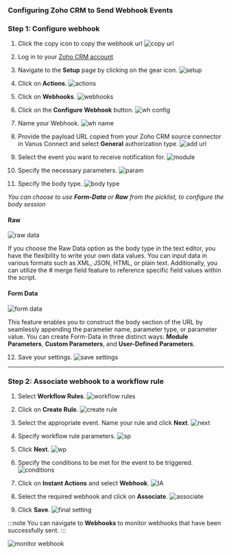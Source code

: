 ### Configuring Zoho CRM to Send Webhook Events 

### Step 1: Configure webhook

1. Click the copy icon to copy the webhook url
![copy url](images/copy-webhook.png)

2. Log in to your [Zoho CRM account](https://crm.zoho.com/crm/org813836165/tab/Home/begin)

3. Navigate to the **Setup** page by clicking on the gear icon.
![setup](images/settings.png)

4. Click on **Actions**.
![actions](images/actions.png)

5. Click on **Webhooks**.
![webhooks](images/webhooks.png)

6. Click on the **Configure Webhook** button.
![wh config](images/configure-webhook.png)

7. Name your Webhook.
![wh name](images/name-webhook.png)

8. Provide the payload URL copied from your Zoho CRM source connector in Vanus Connect and select **General** authorization type.
![add url](images/add-url.png)

9. Select the event you want to receive notification for.
![module](images/choose-module.png)

10. Specify the necessary parameters.
![param](images/add-parameter.png)

11. Specify the body type.
![body type](images/body-type.png)

*You can choose to use **Form-Data** or **Raw** from the picklist, to configure the body session*

#### Raw

![raw data](images/raw-data-option.png)

If you choose the Raw Data option as the body type in the text editor, you have the flexibility to write your own data values. You can input data in various formats such as XML, JSON, HTML, or plain text. Additionally, you can utilize the # merge field feature to reference specific field values within the script.

#### Form Data

![form data](images/form-data-option.png)

This feature enables you to construct the body section of the URL by seamlessly appending the parameter name, parameter type, or parameter value. You can create Form-Data in three distinct ways: **Module Parameters**, **Custom Parameters**, and **User-Defined Parameters**.

12. Save your settings.
![save settings](images/save-settings.png)

---

### Step 2: Associate webhook to a workflow rule

1. Select **Workflow Rules**.
![workflow rules](images/workflow-rules-1.png)

2. Click on **Create Rule**.
![create rule](images/create-rule.png)

3. Select the appropriate event. Name your rule and click **Next**.
![next](images/create-rule-1.png)

4. Specify workflow rule parameters.
![sp](images/workflow-rule-parameter.png)

5. Click **Next**.
![wp](images/set-workflow-param.png)

6. Specify the conditions to be met for the event to be triggered.
![conditions](images/complete-workflow-setup.png)

7. Click on **Instant Actions** and select **Webhook**.
![IA](images/select-webhook.png)

8. Select the required webhook and click on **Associate**.
![associate](images/select-webhook-url.png)

9. Click **Save**.
![final setting](images/save-final-settings.png)

:::note
You can navigate to **Webhooks** to monitor webhooks that have been successfully sent.
:::

![monitor webhook](images/monitor-sent-webhook.png)
